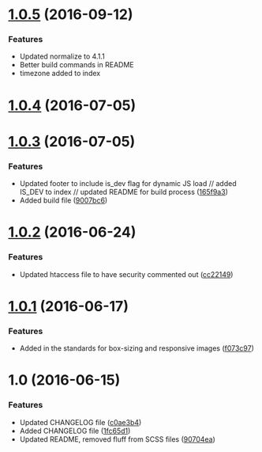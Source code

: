 <a name="1.0.5"></a>
# [1.0.5](https://github.com/hardcandyshell/twig-require-sass/compare/1.0.4...1.0.5) (2016-09-12)

### Features
* Updated normalize to 4.1.1
* Better build commands in README
* timezone added to index

<a name="1.0.4"></a>
# [1.0.4](https://github.com/hardcandyshell/twig-require-sass/compare/1.0.3...1.0.4) (2016-07-05)

<a name="1.0.3"></a>
# [1.0.3](https://github.com/hardcandyshell/twig-require-sass/compare/1.0.2...1.0.3) (2016-07-05)

### Features
* Updated footer to include is_dev flag for dynamic JS load // added IS_DEV to index // updated README for build process ([165f9a3](https://github.com/hardcandyshell/twig-require-sass/commit/165f9a3))
* Added build file ([9007bc6](https://github.com/hardcandyshell/twig-require-sass/commit/9007bc6))

<a name="1.0.2"></a>
# [1.0.2](https://github.com/hardcandyshell/twig-require-sass/compare/1.0.1...1.0.2) (2016-06-24)

### Features

* Updated htaccess file to have security commented out ([cc22149](https://github.com/hardcandyshell/twig-require-sass/commit/cc22149))

<a name="1.0.1"></a>
# [1.0.1](https://github.com/hardcandyshell/twig-require-sass/compare/1.0...1.0.1) (2016-06-17)

### Features

* Added in the standards for box-sizing and responsive images ([f073c97](https://github.com/hardcandyshell/twig-require-sass/commit/f073c97))

<a name="1.0"></a>
# 1.0 (2016-06-15)

### Features

* Updated CHANGELOG file ([c0ae3b4](https://github.com/hardcandyshell/twig-require-sass/commit/c0ae3b4))
* Added CHANGELOG file ([1fc65d1](https://github.com/hardcandyshell/twig-require-sass/commit/1fc65d1))
* Updated README, removed fluff from SCSS files ([90704ea](https://github.com/hardcandyshell/twig-require-sass/commit/90704ea))
